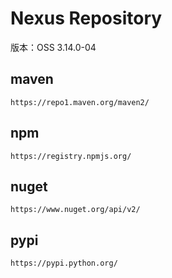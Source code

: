 #  Nexus Repository

版本：OSS 3.14.0-04

## maven
```
https://repo1.maven.org/maven2/
```

## npm
```
https://registry.npmjs.org/
```


## nuget
```
https://www.nuget.org/api/v2/
```


## pypi
```
https://pypi.python.org/
```